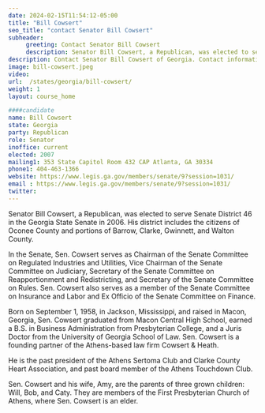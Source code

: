 ```yaml
---
date: 2024-02-15T11:54:12-05:00
title: "Bill Cowsert"
seo_title: "contact Senator Bill Cowsert"
subheader:
     greeting: Contact Senator Bill Cowsert
     description: Senator Bill Cowsert, a Republican, was elected to serve Senate District 46 in the Georgia State Senate in 2006. His district includes the citizens of Oconee County and portions of Barrow, Clarke, Gwinnett, and Walton County.
description: Contact Senator Bill Cowsert of Georgia. Contact information for Bill Cowsert includes email address, phone number, and mailing address.
image: bill-cowsert.jpeg
video:
url:  /states/georgia/bill-cowsert/
weight: 1
layout: course_home

####candidate
name: Bill Cowsert
state: Georgia
party: Republican
role: Senator
inoffice: current
elected: 2007
mailing1: 353 State Capitol Room 432 CAP Atlanta, GA 30334
phone1: 404-463-1366
website: https://www.legis.ga.gov/members/senate/9?session=1031/
email : https://www.legis.ga.gov/members/senate/9?session=1031/
twitter:
---
```


Senator Bill Cowsert, a Republican, was elected to serve Senate District 46 in the Georgia State Senate in 2006. His district includes the citizens of Oconee County and portions of Barrow, Clarke, Gwinnett, and Walton County.

In the Senate, Sen. Cowsert serves as Chairman of the Senate Committee on Regulated Industries and Utilities, Vice Chairman of the Senate Committee on Judiciary, Secretary of the Senate Committee on Reapportionment and Redistricting, and Secretary of the Senate Committee on Rules. Sen. Cowsert also serves as a member of the Senate Committee on Insurance and Labor and Ex Officio of the Senate Committee on Finance.

Born on September 1, 1958, in Jackson, Mississippi, and raised in Macon, Georgia, Sen. Cowsert graduated from Macon Central High School, earned a B.S. in Business Administration from Presbyterian College, and a Juris Doctor from the University of Georgia School of Law. Sen. Cowsert is a founding partner of the Athens-based law firm Cowsert & Heath.

He is the past president of the Athens Sertoma Club and Clarke County Heart Association, and past board member of the Athens Touchdown Club.

Sen. Cowsert and his wife, Amy, are the parents of three grown children: Will, Bob, and Caty. They are members of the First Presbyterian Church of Athens, where Sen. Cowsert is an elder.
